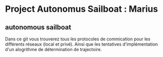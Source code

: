 # Project Autonomus Sailboat : Marius
## autonomous sailboat
Dans ce git vous trouverez tous les protocoles de commication pour les différents réseaux (local et privé). Ainsi que les tentatives d'implémentation d'un alogrithme de détermination de trajectoire.
